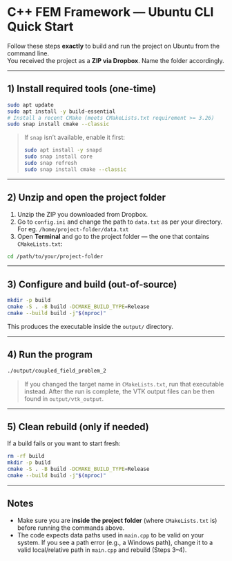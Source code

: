 # C++ FEM Framework — Ubuntu CLI Quick Start

Follow these steps **exactly** to build and run the project on Ubuntu from the command line.  
You received the project as a **ZIP via Dropbox**. Name the folder accordingly.

---

## 1) Install required tools (one-time)

```bash
sudo apt update
sudo apt install -y build-essential
# Install a recent CMake (meets CMakeLists.txt requirement >= 3.26)
sudo snap install cmake --classic
```

> If `snap` isn’t available, enable it first:
> ```bash
> sudo apt install -y snapd
> sudo snap install core
> sudo snap refresh
> sudo snap install cmake --classic
> ```

---

## 2) Unzip and open the project folder

1) Unzip the ZIP you downloaded from Dropbox.
2) Go to `config.ini` and change the path to `data.txt` as per your directory. For eg. `/home/project-folder/data.txt`
3) Open **Terminal** and go to the project folder — the one that contains `CMakeLists.txt`:
```bash
cd /path/to/your/project-folder
```

---

## 3) Configure and build (out-of-source)

```bash
mkdir -p build
cmake -S . -B build -DCMAKE_BUILD_TYPE=Release
cmake --build build -j"$(nproc)"
```

This produces the executable inside the `output/` directory.

---

## 4) Run the program

```bash
./output/coupled_field_problem_2
```

> If you changed the target name in `CMakeLists.txt`, run that executable instead.
> After the run is complete, the VTK output files can be then found in `output/vtk_output`.

---

## 5) Clean rebuild (only if needed)

If a build fails or you want to start fresh:
```bash
rm -rf build
mkdir -p build
cmake -S . -B build -DCMAKE_BUILD_TYPE=Release
cmake --build build -j"$(nproc)"
```

---

## Notes

- Make sure you are **inside the project folder** (where `CMakeLists.txt` is) before running the commands above.
- The code expects data paths used in `main.cpp` to be valid on your system. If you see a path error (e.g., a Windows path), change it to a valid local/relative path in `main.cpp` and rebuild (Steps 3–4).
